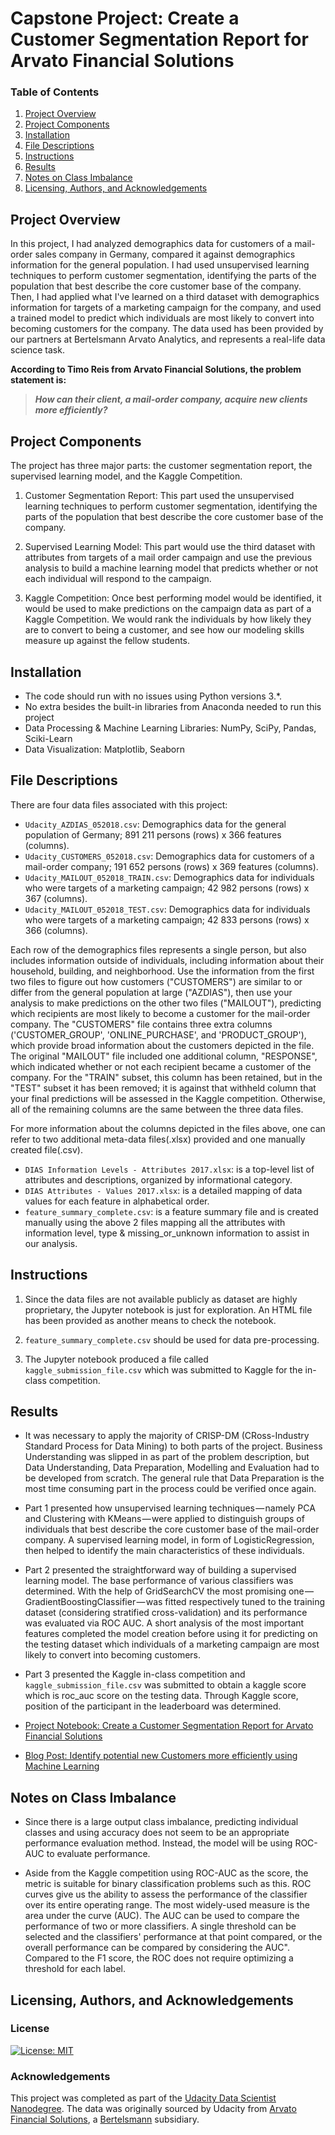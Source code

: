 # Capstone Project: Create a Customer Segmentation Report for Arvato Financial Solutions

### Table of Contents

1. [Project Overview](#overview)
2. [Project Components](#components)
3. [Installation](#installation)
4. [File Descriptions](#files)
5. [Instructions](#instructions)
6. [Results](#results)
7. [Notes on Class Imbalance](#class_imbalance)
8. [Licensing, Authors, and Acknowledgements](#licensing)

## Project Overview<a name="overview"></a>

In this project, I had analyzed demographics data for customers of a mail-order sales company in Germany, compared it against demographics information for the general population. I had used unsupervised learning techniques to perform customer segmentation, identifying the parts of the population that best describe the core customer base of the company. Then, I had applied what I've learned on a third dataset with demographics information for targets of a marketing campaign for the company, and used a trained model to predict which individuals are most likely to convert into becoming customers for the company. The data used has been provided by our partners at Bertelsmann Arvato Analytics, and represents a real-life data science task.

**According to Timo Reis from Arvato Financial Solutions, the problem statement is:**

>**_How can their client, a mail-order company, acquire new clients more efficiently?_**

## Project Components<a name="components"></a>

The project has three major parts: the customer segmentation report, the supervised learning model, and the Kaggle Competition.
1. Customer Segmentation Report: This part used the unsupervised learning techniques to perform customer segmentation, identifying the parts of the population that best describe the core customer base of the company.

2. Supervised Learning Model: This part would use the third dataset with attributes from targets of a mail order campaign and use the previous analysis to build a machine learning model that predicts whether or not each individual will respond to the campaign.

3. Kaggle Competition: Once best performing model would be identified, it would be used to make predictions on the campaign data as part of a Kaggle Competition. We would rank the individuals by how likely they are to convert to being a customer, and see how our modeling skills measure up against the fellow students.

## Installation<a name="installation"></a>

 - The code should run with no issues using Python versions 3.*.
 - No extra besides the built-in libraries from Anaconda needed to run this project
 - Data Processing & Machine Learning Libraries: NumPy, SciPy, Pandas, Sciki-Learn
 - Data Visualization: Matplotlib, Seaborn

## File Descriptions<a name="files"></a>

There are four data files associated with this project:
* `Udacity_AZDIAS_052018.csv`: Demographics data for the general population of Germany; 891 211 persons (rows) x 366 features (columns).
* `Udacity_CUSTOMERS_052018.csv`: Demographics data for customers of a mail-order company; 191 652 persons (rows) x 369 features (columns).
* `Udacity_MAILOUT_052018_TRAIN.csv`: Demographics data for individuals who were targets of a marketing campaign; 42 982 persons (rows) x 367 (columns).
* `Udacity_MAILOUT_052018_TEST.csv`: Demographics data for individuals who were targets of a marketing campaign; 42 833 persons (rows) x 366 (columns).

Each row of the demographics files represents a single person, but also includes information outside of individuals, including information about their household, building, and neighborhood. Use the information from the first two files to figure out how customers ("CUSTOMERS") are similar to or differ from the general population at large ("AZDIAS"), then use your analysis to make predictions on the other two files ("MAILOUT"), predicting which recipients are most likely to become a customer for the mail-order company.
The "CUSTOMERS" file contains three extra columns ('CUSTOMER_GROUP', 'ONLINE_PURCHASE', and 'PRODUCT_GROUP'), which provide broad information about the customers depicted in the file. The original "MAILOUT" file included one additional column, "RESPONSE", which indicated whether or not each recipient became a customer of the company. For the "TRAIN" subset, this column has been retained, but in the "TEST" subset it has been removed; it is against that withheld column that your final predictions will be assessed in the Kaggle competition. Otherwise, all of the remaining columns are the same between the three data files.

For more information about the columns depicted in the files above, one can refer to two additional meta-data files(.xlsx) provided and one manually created file(.csv).

* `DIAS Information Levels - Attributes 2017.xlsx`: is a top-level list of attributes and descriptions, organized by informational category.
* `DIAS Attributes - Values 2017.xlsx`: is a detailed mapping of data values for each feature in alphabetical order.
* `feature_summary_complete.csv`: is a feature summary file and is created manually using the above 2 files mapping all the attributes with information level, type & missing_or_unknown information to assist in our analysis.

## Instructions<a name="instructions"></a>
1. Since the data files are not available publicly as dataset are highly proprietary, the Jupyter notebook is just for exploration. An HTML file has been provided as another means to check the notebook.

2. `feature_summary_complete.csv` should be used for data pre-processing.

3. The Jupyter notebook produced a file called `kaggle_submission_file.csv` which was submitted to Kaggle for the in-class competition.


## Results<a name="results"></a>
* It was necessary to apply the majority of CRISP-DM (CRoss-Industry Standard Process for Data Mining) to both parts of the project. Business Understanding was slipped in as  part of the problem description, but Data Understanding, Data Preparation, Modelling and Evaluation had to be developed from scratch. The general rule that Data Preparation is the most time consuming part in the process could be verified once again.

* Part 1 presented how unsupervised learning techniques — namely PCA and Clustering with KMeans — were applied to distinguish groups of individuals that best describe the core customer base of the mail-order company. A supervised learning model, in form of LogisticRegression, then helped to identify the main characteristics of these individuals.

* Part 2 presented the straightforward way of building a supervised learning model. The base performance of various classifiers was determined. With the help of GridSearchCV the most promising one — GradientBoostingClassifier — was fitted respectively tuned to the training dataset (considering stratified cross-validation) and its performance was evaluated via ROC AUC. A short analysis of the most important features completed the model creation before using it for predicting on the testing dataset which individuals of a marketing campaign are most likely to convert into becoming customers.

* Part 3 presented the Kaggle in-class competition and `kaggle_submission_file.csv` was submitted to obtain a kaggle score which is roc_auc score on the testing data. Through Kaggle score, position of the participant in the leaderboard was determined.

* [Project Notebook: Create a Customer Segmentation Report for Arvato Financial Solutions](https://nbviewer.jupyter.org/github/gauravansal/DSND-Capstone-Project/blob/master/Arvato%20Project%20Workbook.html)
* [Blog Post: Identify potential new Customers more efficiently using Machine Learning](https://medium.com/@ansal.gaurav/identify-new-customers-more-efficiently-using-machine-learning-15a10255baf8)

## Notes on Class Imbalance<a name="class_imbalance"></a>

 - Since there is a large output class imbalance, predicting individual classes and using accuracy does not seem to be an appropriate performance evaluation method. Instead, the model will be using ROC-AUC to evaluate performance.

 - Aside from the Kaggle competition using ROC-AUC as the score, the metric is suitable for binary classification problems such as this. ROC curves give us the ability to assess the performance of the classifier over its entire operating range. The most widely-used measure is the area under the curve (AUC). The AUC can be used to compare the performance of two or more classifiers. A single threshold can be selected and the classifiers' performance at that point compared, or the overall performance can be compared by considering the AUC". Compared to the F1 score, the ROC does not require optimizing a threshold for each label.

## Licensing, Authors, and Acknowledgements<a name="licensing"></a>

<a name="license"></a>
### License
[![License: MIT](https://img.shields.io/badge/License-MIT-yellow.svg)](https://opensource.org/licenses/MIT)

<a name="acknowledgement"></a>
### Acknowledgements

This project was completed as part of the [Udacity Data Scientist Nanodegree](https://www.udacity.com/course/data-scientist-nanodegree--nd025). The data was originally sourced by Udacity from [Arvato Financial Solutions](https://www.arvato.us/), a [Bertelsmann](https://www.bertelsmann.com/#st-1) subsidiary.